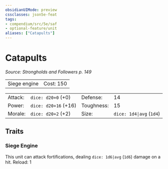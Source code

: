 ```yaml
---
obsidianUIMode: preview
cssclasses: json5e-feat
tags:
- compendium/src/5e/saf
- optional-feature/unit
aliases: ["Catapults"]
---
```

# Catapults
*Source: Strongholds and Followers p. 149*  

|    |    |
|----|----|
| Siege engine | Cost: 150 |

|    |    |    |    |
|----|----|----|----|
| Attack: | `dice: d20+0` (+0) | Defense: | 14 |
| Power: | `dice: d20+16` (+16) | Toughness: | 15 |
| Morale: | `dice: d20+2` (+2) | Size: | `dice: 1d4\|avg` (`1d4`) |

## Traits

### Siege Engine

This unit can attack fortifications, dealing `dice: 1d6|avg` (`1d6`) damage on a hit. Reload: 1